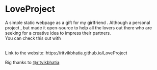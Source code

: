 # LoveProject
A simple static webpage as a gift for my girlfriend . Although a personal project , but made it open-source to help all the lovers out there who are seeking for a creative idea to impress their partners.
<br>
You can check this out with 

<br>
Link to the website: https://ritvikbhatia.github.io/LoveProject

Big thanks to [@ritvikbhatia](https://github.com/ritvikbhatia)
